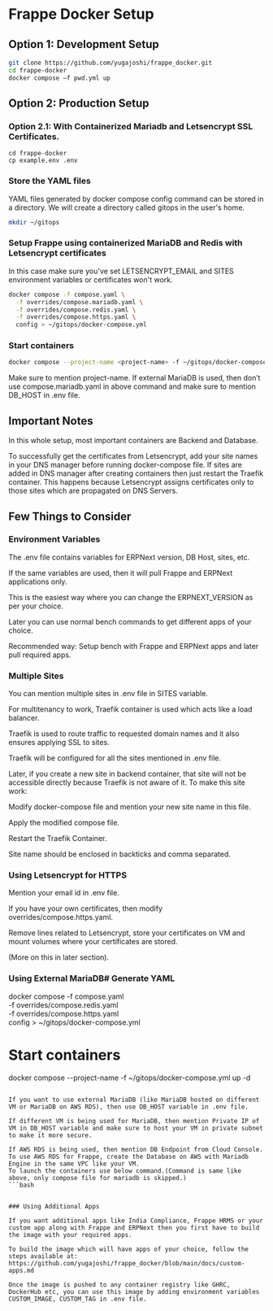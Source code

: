 # Frappe Docker Setup

## Option 1: Development Setup

```bash
git clone https://github.com/yugajoshi/frappe_docker.git
cd frappe-docker
docker compose –f pwd.yml up
```
## Option 2: Production Setup
### Option 2.1: With Containerized Mariadb and Letsencrypt SSL Certificates.
```git clone https://github.com/yugajoshi/frappe_docker.git
cd frappe-docker
cp example.env .env
```

### Store the YAML files

YAML files generated by docker compose config command can be stored in a directory.
We will create a directory called gitops in the user's home.
```bash
mkdir ~/gitops
```

### Setup Frappe using containerized MariaDB and Redis with Letsencrypt certificates

In this case make sure you've set LETSENCRYPT_EMAIL and SITES environment variables or certificates won't work.
```bash
docker compose -f compose.yaml \
  -f overrides/compose.mariadb.yaml \
  -f overrides/compose.redis.yaml \
  -f overrides/compose.https.yaml \
  config > ~/gitops/docker-compose.yml
```
### Start containers
```bash
docker compose --project-name <project-name> -f ~/gitops/docker-compose.yml up -d
```
Make sure to mention project-name.
If external MariaDB is used, then don’t use compose.mariadb.yaml in above command and make sure to mention DB_HOST in .env file.

## Important Notes

In this whole setup, most important containers are Backend and Database.

To successfully get the certificates from Letsencrypt, add your site names in your DNS manager before running docker-compose file.
If sites are added in DNS manager after creating containers then just restart the Traefik container.
This happens because Letsencrypt assigns certificates only to those sites which are propagated on DNS Servers.

## Few Things to Consider

### Environment Variables

The .env file contains variables for ERPNext version, DB Host, sites, etc.

If the same variables are used, then it will pull Frappe and ERPNext applications only.

This is the easiest way where you can change the ERPNEXT_VERSION as per your choice.

Later you can use normal bench commands to get different apps of your choice.

Recommended way: Setup bench with Frappe and ERPNext apps and later pull required apps.

### Multiple Sites

You can mention multiple sites in .env file in SITES variable.

For multitenancy to work, Traefik container is used which acts like a load balancer.

Traefik is used to route traffic to requested domain names and it also ensures applying SSL to sites.

Traefik will be configured for all the sites mentioned in .env file.

Later, if you create a new site in backend container, that site will not be accessible directly because Traefik is not aware of it.
To make this site work:

Modify docker-compose file and mention your new site name in this file.

Apply the modified compose file.

Restart the Traefik Container.

Site name should be enclosed in backticks and comma separated.

### Using Letsencrypt for HTTPS

Mention your email id in .env file.

If you have your own certificates, then modify overrides/compose.https.yaml.

Remove lines related to Letsencrypt, store your certificates on VM and mount volumes where your certificates are stored.

(More on this in later section).

### Using External MariaDB# Generate YAML
docker compose -f compose.yaml \
  -f overrides/compose.redis.yaml \
  -f overrides/compose.https.yaml \
  config > ~/gitops/docker-compose.yml

# Start containers
docker compose --project-name <project-name> -f ~/gitops/docker-compose.yml up -d
```

If you want to use external MariaDB (like MariaDB hosted on different VM or MariaDB on AWS RDS), then use DB_HOST variable in .env file.

If different VM is being used for MariaDB, then mention Private IP of VM in DB_HOST variable and make sure to host your VM in private subnet to make it more secure.

If AWS RDS is being used, then mention DB Endpoint from Cloud Console.
To use AWS RDS for Frappe, create the Database on AWS with Mariadb Engine in the same VPC like your VM.
To launch the containers use below command.(Command is same like above, only compose file for mariadb is skipped.)
```bash


### Using Additional Apps

If you want additional apps like India Compliance, Frappe HRMS or your custom app along with Frappe and ERPNext then you first have to build the image with your required apps.

To build the image which will have apps of your choice, follow the steps available at:
https://github.com/yugajoshi/frappe_docker/blob/main/docs/custom-apps.md

Once the image is pushed to any container registry like GHRC, DockerHub etc, you can use this image by adding environment variables CUSTOM_IMAGE, CUSTOM_TAG in .env file.
